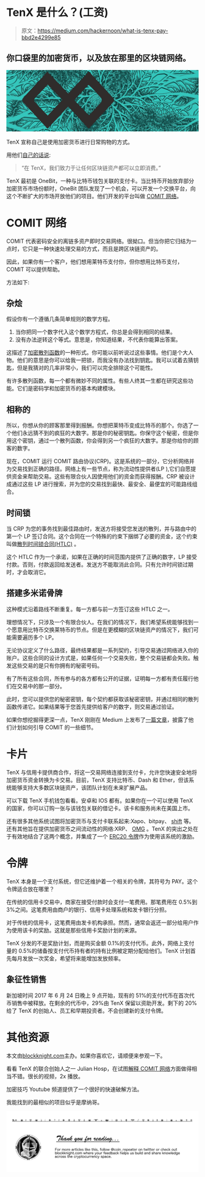 # TenX 是什么？(工资)

> 原文：<https://medium.com/hackernoon/what-is-tenx-pay-bbd2e4299e85>

## 你口袋里的加密货币，以及放在那里的区块链网络。

![](img/04e7f6a58d84e094516c4b3bd0c3f864.png)

TenX 宣称自己是使用加密货币进行日常购物的方式。

用他们[自己的话说](https://www.tenx.tech/whitepaper/tenx_whitepaper_final.pdf):

> “在 TenX，我们致力于让任何区块链资产都可以立即消费。”

TenX 最初是 OneBit，一种与比特币钱包关联的支付卡。当比特币开始放弃部分加密货币市场份额时，OneBit 团队发现了一个机会，可以开发一个交换平台，向这个不断扩大的市场开放他们的项目。他们开发的平台叫做 [COMIT 网络](http://www.comit.network/doc/COMIT%20white%20paper%20v1.0.2.pdf)。

# COMIT 网络

COMIT 代表密码安全的离链多资产即时交易网络。很拗口。但当你把它归结为一点时，它只是一种快速处理交易的方式，而且是跨区块链资产的。

因此，如果你有一个客户，他们想用莱特币支付你，但你想用比特币支付，COMIT 可以提供帮助。

方法如下:

## 杂烩

假设你有一个遵循几条简单规则的数学方程。

1.  当你把同一个数字代入这个数学方程式，你总是会得到相同的结果。
2.  没有办法逆转这个等式。意思是，你知道结果，不代表你能算出答案。

这描述了[加密散列函数](https://en.wikipedia.org/wiki/Cryptographic_hash_function)的一种形式。你可能以前听说过这些事情。他们是个大人物。他们的意思是你可以给我一把锁，而我没有办法找到钥匙。我可以试着去猜钥匙，但是我猜对的几率非常小，我们可以完全排除这个可能性。

有许多散列函数，每一个都有微妙不同的属性。有些人终其一生都在研究这些功能。它们是密码学和加密货币的基本构建模块。

## 相称的

所以，你想从你的顾客那里得到报酬。你想把莱特币变成比特币的那个。你选了一个他们永远猜不到的疯狂的大数字。那是你的秘密钥匙。你保守这个秘密，但是你用这个密钥，通过一个散列函数，你会得到另一个疯狂的大数字。那是你给你的顾客的数字。

现在，COMIT 运行 COMIT 路由协议(CRP)。这是系统的一部分，它分析网络并为交易找到正确的路径。网络上有一些节点，称为流动性提供者(LP ),它们自愿提供资金来帮助交易。这些有限合伙人因使用他们的资金而获得报酬。CRP 被设计成通过这些 LP 进行搜索，并为您的交易找到最快、最安全、最便宜的可能路线组合。

## 时间锁

当 CRP 为您的事务找到最佳路由时，发送方将接受您发送的散列，并与路由中的第一个 LP 签订合同。这个合同在一个特殊的约束下捆绑了必要的资金，这个约束叫做[散列时间锁合同(HTLC)](https://en.bitcoin.it/wiki/Hashed_Timelock_Contracts) 。

这个 HTLC 作为一个承诺，如果在正确的时间范围内提供了正确的数字，LP 接受付款。否则，付款返回给发送者。发送方不能取消此合同。只有允许时间锁过期时，才会取消它。

## 搭建多米诺骨牌

这种模式沿着路线不断重复。每一方都与前一方签订这些 HTLC 之一。

理想情况下，只涉及一个有限合伙人。在我们的情况下，我们希望系统能够找到一个愿意用比特币交换莱特币的节点。但是在更模糊的区块链资产的情况下，我们可能需要遍历多个 LP。

无论协议定义了什么路径，最终结果都是一系列契约，引导交易通过网络进入你的账户。这些合同的设计方式是，如果任何一个交易失败，整个交易链都会失败。触发这些交易的是只有你拥有的秘密号码。

有了所有这些合同，所有参与的各方都有公开的证据，证明每一方都有责任履行他们在交易中的那一部分。

此时，您可以提供您的秘密密钥，每个契约都获取该秘密密钥，并通过相同的散列函数传递它。如果结果等于您首先提供给客户的数字，则交易通过验证。

如果你想挖掘得更深一点，TenX 刚刚在 Medium 上发布了[一篇文章](https://blog.tenx.tech/a-q3-update-on-comit-how-to-route-through-a-network-of-blockchains-b142a0e8dd14)，披露了他们计划如何引导 COMIT 的一些细节。

# 卡片

TenX 与信用卡提供商合作，将这一交易网络连接到支付卡，允许您快速安全地将加密货币资金转换为卡交易。目前，TenX 支持比特币、Dash 和 Ether，但该系统能够支持大多数区块链资产，该团队计划在未来扩展产品。

可以下载 TenX 手机钱包看看。安卓和 IOS 都有。如果你在一个可以使用 TenX 的国家，你可以订购一张与该钱包关联的借记卡。该卡和服务尚未在美国上市。

还有很多其他系统试图将加密货币与支付卡联系起来:Xapo、bitpay、 [shift](https://support.coinbase.com/customer/en/portal/articles/2228646-the-shift-card) 等。还有其他旨在提供加密货币之间流动性的网络:XRP、 [OMG](/@coinrepeater/what-is-omisego-omg-72fd1e532d3e) 。TenX 的突出之处在于有效地结合了这两个概念，并集成了一个 [ERC20 令牌](https://www.coindesk.com/ethereums-erc-20-tokens-rage-anyway/)作为使用该系统的激励。

# 令牌

TenX 本身是一个支付系统，但它还维护着一个相关的令牌，其符号为 PAY。这个令牌适合放在哪里？

在传统的信用卡交易中，商家在接受付款时会支付一笔费用。那笔费用在 0.5%到 3%之间。这笔费用由商户的银行、信用卡处理系统和发卡银行分担。

对于传统的信用卡，这笔费用由发卡机构承担。然而，通常会返还一部分给用户作为使用该卡的奖励。这就是那些信用卡奖励计划的来源。

TenX 分发的不是奖励计划，而是购买金额 0.1%的支付代币。此外，网络上支付量的 0.5%的储备按支付代币持有者的持有比例被定期分配给他们。TenX 计划首先每月发放一次奖金，希望将来能增加发放频率。

## 象征性销售

新加坡时间 2017 年 6 月 24 日晚上 9 点开始，现有的 51%的支付代币在首次代币销售中被释放。在剩余的代币中，29%由 TenX 保留以资助开发。剩下的 20%给了 TenX 的创始人、员工和早期投资者。不会创建新的支付令牌。

# 其他资源

本文由[blockknight.com](http://www.blockknight.com/coins/17306352-TenX)主办。如果你喜欢它，请顺便来参观一下。

看看 TenX 的联合创始人之一 Julian Hosp，在试图[解释 COMIT 网络](https://www.youtube.com/watch?v=w8e2ke8U5eE&t=3752s)方面做得相当不错。很长的视频，2x 播放。

加密技巧 Youtube 频道提供了一个很好的快速破解方法。

我能找到的最相似的项目似乎是摩纳哥。

![](img/64d3a20f82668b0aa3ed9cfe864347cb.png)